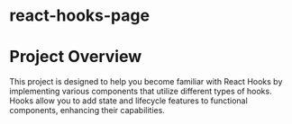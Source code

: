 # react-hooks-page

# Project Overview
This project is designed to help you become familiar with React Hooks by implementing various components that utilize different types of hooks. Hooks allow you to add state and lifecycle features to functional components, enhancing their capabilities.
